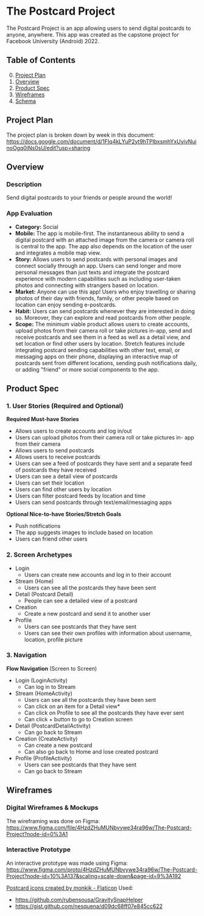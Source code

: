 # The Postcard Project
The Postcard Project is an app allowing users to send digital postcards to anyone, anywhere. This app was created as the capstone project for Facebook University (Android) 2022.

## Table of Contents
0. [Project Plan](#Project-Plan)
1. [Overview](#Overview)
1. [Product Spec](#Product-Spec)
1. [Wireframes](#Wireframes)
2. [Schema](#Schema)

## Project Plan
The project plan is broken down by week in this document: https://docs.google.com/document/d/1FIq4kLYuP2yt9hTPlbxsmhYxUyivNuinoOgq0iNs0sU/edit?usp=sharing

## Overview
### Description
<!-- [Description of your app] -->
<!-- Send a digital postcard or letter to a friend today! The Postcard Project puts a modern twist on the postcard. Send one letter a day and slow down.  -->
<!-- Can't keep a journal? Tired of short texts and scrolling through social media? Miss the experience of sending postcards to people? The Postcard Project lets users send one postcard a day to a friend on the app or someone else in a new location! The experience of sitting down and writing a meaningful message or reflecting on your day has been lost over time. Now, you have a modern twist on sending a postcard -- attach your own images, send music from your favorite artist, and find people from new locations. This app even integrates with text, email, or your favorite messaging app, to let you send a postcard to anyone! -->

Send digital postcards to your friends or people around the world!

### App Evaluation
<!-- [Evaluation of your app across the following attributes] -->
- **Category:** Social
- **Mobile:** The app is mobile-first. The instantaneous ability to send a digital postcard with an attached image from the camera or camera roll is central to the app. The app also depends on the location of the user and integrates a mobile map view. 
- **Story:** Allows users to send postcards with personal images and connect socially through an app. Users can send longer and more personal messages than just texts and integrate the postcard experience with modern capabilities such as including user-taken photos and connecting with strangers based on location. 
- **Market:** Anyone can use this app! Users who enjoy travelling or sharing photos of their day with friends, family, or other people based on location can enjoy sending e-postcards.
- **Habit:** Users can send postcards whenever they are interested in doing so. Moreover, they can explore and read postcards from other people.
- **Scope:** The minimum viable product allows users to create accounts, upload photos from their camera roll or take pictures in-app, send and receive postcards and see them in a feed as well as a detail view, and set location or find other users by location. Stretch features include integrating postcard sending capabilities with other text, email, or messaging apps on their phone, displaying an interactive map of postcards sent from different locations, sending push notifications daily, or adding "friend" or more social components to the app.

## Product Spec

### 1. User Stories (Required and Optional)

**Required Must-have Stories**
* Allows users to create accounts and log in/out
* Users can upload photos from their camera roll or take pictures in- app from their camera
* Allows users to send postcards 
* Allows users to receive postcards
* Users can see a feed of postcards they have sent and a separate feed of postcards they have received
* Users can see a detail view of postcards
* Users can set their location
* Users can find other users by location
* Users can filter postcard feeds by location and time
* Users can send postcards through text/email/messaging apps

**Optional Nice-to-have Stories/Stretch Goals**
* Push notifications
* The app suggests images to include based on location
* Users can friend other users

### 2. Screen Archetypes

* Login
   * Users can create new accounts and log in to their account
* Stream (Home)
   * Users can see all the postcards they have been sent
* Detail (Postcard Detail)
    * People can see a detailed view of a postcard
* Creation
    * Create a new postcard and send it to another user
* Profile
    * Users can see postcards that they have sent
    * Users can see their own profiles with information about username, location, profile picture

### 3. Navigation
**Flow Navigation** (Screen to Screen)

* Login (LoginActivity)
   * Can log in to Stream
* Stream (HomeActivity)
    * Users can see all the postcards they have been sent
    * Can click on an item for a Detail view*
    * Can click on Profile to see all the postcards they have ever sent
    * Can click + button to go to Creation screen
* Detail (PostcardDetailActivity)
    * Can go back to Stream
* Creation (CreateActivity)
    * Can create a new postcard
    * Can also go back to Home and lose created postcard
* Profile (ProfileActivity)
    * Users can see postcards that they have sent
    * Can go back to Stream

## Wireframes

### Digital Wireframes & Mockups
The wireframing was done on Figma: https://www.figma.com/file/4HzdZHuMUNbvywe34ra96w/The-Postcard-Project?node-id=0%3A1

### Interactive Prototype
An interactive prototype was made using Figma:
https://www.figma.com/proto/4HzdZHuMUNbvywe34ra96w/The-Postcard-Project?node-id=10%3A137&scaling=scale-down&page-id=9%3A192
<!-- 
## Schema 
[This section will be completed in Unit 9]
### Models
[Add table of models]
### Networking
- [Add list of network requests by screen ]
- [Create basic snippets for each Parse network request]
- [OPTIONAL: List endpoints if using existing API such as Yelp] -->

<a href="https://www.flaticon.com/free-icons/postcard" title="postcard icons">Postcard icons created by monkik - Flaticon</a>
Used:
- https://github.com/rubensousa/GravitySnapHelper
- https://gist.github.com/nesquena/d09dc68ff07e845cc622
